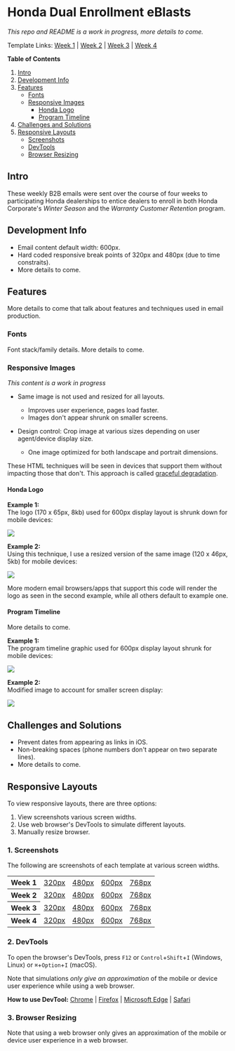 # Honda Dual Enrollment eBlasts
_This repo and README is a work in progress, more details to come._

Template Links: [Week 1][src1] | [Week 2][src2] | [Week 3][src3] | [Week 4][src4] <br/>


**Table of Contents**
1. [Intro](#user-content-intro)
2. [Development Info](#user-content-development-info)
3. [Features](#user-content-features)
    - [Fonts](#user-content-fonts)
    - [Responsive Images](#user-content-responsive-images)
      - [Honda Logo](#user-content-honda-logo)
      - [Program Timeline](#user-content-program-timeline)
4. [Challenges and Solutions](#user-content-challenges-and-solutions)
5. [Responsive Layouts](#user-content-responsive-layouts)
    - [Screenshots](#user-content-screenshots)
    - [DevTools](#user-content-devtools)
    - [Browser Resizing](#user-content-browser-resizing)


## Intro
These weekly B2B emails were sent over the course of four weeks to participating Honda dealerships to entice dealers to enroll in both Honda Corporate's _Winter Season_ and the _Warranty Customer Retention_ program.

## Development Info
* Email content default width: 600px.
* Hard coded responsive break points of 320px and 480px (due to time constraits).
* More details to come.

## Features
More details to come that talk about features and techniques used in email production.

### Fonts
Font stack/family details. More details to come.

### Responsive Images
_This content is a work in progress_
* Same image is not used and resized for all layouts.
  - Improves user experience, pages load faster.
  - Images don't appear shrunk on smaller screens.

* Design control: Crop image at various sizes depending on user agent/device display size.
  * One image optimized for both landscape and portrait dimensions.

These HTML techniques will be seen in devices that support them without impacting those that don't. This approach is called [graceful degradation][ref1].

#### Honda Logo 

**Example 1:** <br/>
The logo (170 x 65px, 8kb) used for 600px display layout is shrunk down for mobile devices:

![](https://webdevjoshb.github.io/Honda/Dual-Enrollment-eBlasts/screenshots/honda-logo-ex-before.png)


**Example 2:** <br/>
Using this technique, I use a resized version of the same image (120 x 46px, 5kb) for mobile devices:

![](https://webdevjoshb.github.io/Honda/Dual-Enrollment-eBlasts/screenshots/honda-logo-ex-after.png)


More modern email browsers/apps that support this code will render the logo as seen in the second example, while all others default to example one.


#### Program Timeline
More details to come.

**Example 1:**<br/>
The program timeline graphic used for 600px display layout shrunk for mobile devices:

![](https://webdevjoshb.github.io/Honda/Dual-Enrollment-eBlasts/screenshots/timeline-ex-before.png)


**Example 2:** <br/>
Modified image to account for smaller screen display:

![](https://webdevjoshb.github.io/Honda/Dual-Enrollment-eBlasts/screenshots/timeline-ex-after.png)


## Challenges and Solutions
* Prevent dates from appearing as links in iOS.
* Non-breaking spaces (phone numbers don't appear on two separate lines).
* More details to come.

## Responsive Layouts 
To view responsive layouts, there are three options: 
1. View screenshots various screen widths.
2. Use web browser's DevTools to simulate different layouts.
3. Manually resize browser.

### 1. Screenshots 
The following are screenshots of each template at various screen widths.

<table>
<tr>
    <th>Week 1</th>
    <td><a href="https://webdevjoshb.github.io/Honda/Dual-Enrollment-eBlasts/screenshots/wk1/320px.png" target="_blank">320px</a></td>
    <td><a href="https://webdevjoshb.github.io/Honda/Dual-Enrollment-eBlasts/screenshots/wk1/480px.png" target="_blank">480px</a></td>
    <td><a href="https://webdevjoshb.github.io/Honda/Dual-Enrollment-eBlasts/screenshots/wk1/600px.png" target="_blank">600px</a></td>
    <td><a href="https://webdevjoshb.github.io/Honda/Dual-Enrollment-eBlasts/screenshots/wk1/768px.png" target="_blank">768px</a></td>
</tr>
<tr>
    <th>Week 2</th>
    <td><a href="https://webdevjoshb.github.io/Honda/Dual-Enrollment-eBlasts/screenshots/wk2/320px.png" target="_blank">320px</a></td>
    <td><a href="https://webdevjoshb.github.io/Honda/Dual-Enrollment-eBlasts/screenshots/wk2/480px.png" target="_blank">480px</a></td>
    <td><a href="https://webdevjoshb.github.io/Honda/Dual-Enrollment-eBlasts/screenshots/wk2/600px.png" target="_blank">600px</a></td>
    <td><a href="https://webdevjoshb.github.io/Honda/Dual-Enrollment-eBlasts/screenshots/wk2/768px.png" target="_blank">768px</a></td>
</tr>
<tr>
    <th>Week 3</th>
    <td><a href="https://webdevjoshb.github.io/Honda/Dual-Enrollment-eBlasts/screenshots/wk3/320px.png" target="_blank">320px</a></td>
    <td><a href="https://webdevjoshb.github.io/Honda/Dual-Enrollment-eBlasts/screenshots/wk3/480px.png" target="_blank">480px</a></td>
    <td><a href="https://webdevjoshb.github.io/Honda/Dual-Enrollment-eBlasts/screenshots/wk3/600px.png" target="_blank">600px</a></td>
    <td><a href="https://webdevjoshb.github.io/Honda/Dual-Enrollment-eBlasts/screenshots/wk3/768px.png" target="_blank">768px</a></td>
</tr>
<tr>
    <th>Week 4</th>
    <td><a href="https://webdevjoshb.github.io/Honda/Dual-Enrollment-eBlasts/screenshots/wk4/320px.png" target="_blank">320px</a></td>
    <td><a href="https://webdevjoshb.github.io/Honda/Dual-Enrollment-eBlasts/screenshots/wk4/480px.png" target="_blank">480px</a></td>
    <td><a href="https://webdevjoshb.github.io/Honda/Dual-Enrollment-eBlasts/screenshots/wk4/600px.png" target="_blank">600px</a></td>
    <td><a href="https://webdevjoshb.github.io/Honda/Dual-Enrollment-eBlasts/screenshots/wk4/768px.png" target="_blank">768px</a></td>
</tr>
</table>

### 2. DevTools 
To open the browser's DevTools, press `F12` or `Control`+`Shift`+`I` (Windows, Linux) or `⌘`+`Option`+`I` (macOS).

Note that simulations _only give an approximation_ of the mobile or device user experience while using a web browser. 

**How to use DevTool:** [Chrome][dev1] | [Firefox][dev2] | [Microsoft Edge][dev3] | [Safari][dev4]

### 3. Browser Resizing
Note that using a web browser only gives an approximation of the mobile or device user experience in a web browser. 


  [src1]: https://webdevjoshb.github.io/Honda/Dual-Enrollment-eBlasts/wk1.html
  [src2]: https://webdevjoshb.github.io/Honda/Dual-Enrollment-eBlasts/wk2.html
  [src3]: https://webdevjoshb.github.io/Honda/Dual-Enrollment-eBlasts/wk3.html
  [src4]: https://webdevjoshb.github.io/Honda/Dual-Enrollment-eBlasts/wk4.html

  [ref1]: https://developer.mozilla.org/en-US/docs/Glossary/Graceful_degradation

  [dev1]: https://developer.chrome.com/docs/devtools/device-mode/#viewport
  [dev2]: https://developer.mozilla.org/en-US/docs/Tools/Responsive_Design_Mode
  [dev3]: https://docs.microsoft.com/en-us/microsoft-edge/devtools-guide-chromium/device-mode/#simulate-a-mobile-viewport
  [dev4]: https://support.apple.com/guide/safari-developer/simulate-responsive-web-content-apple-devices-dev84bd42758/11.0/mac/10.13

